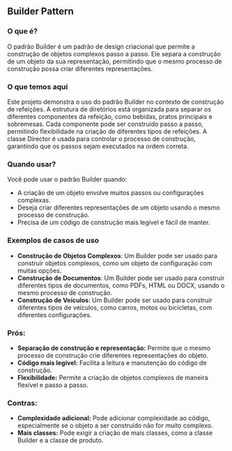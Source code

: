 ## Builder Pattern

### O que é?
O padrão Builder é um padrão de design criacional que permite a construção de objetos complexos passo a passo. Ele separa a construção de um objeto da sua representação, permitindo que o mesmo processo de construção possa criar diferentes representações.

### O que temos aqui
Este projeto demonstra o uso do padrão Builder no contexto de construção de refeições. A estrutura de diretórios está organizada para separar os diferentes componentes da refeição, como bebidas, pratos principais e sobremesas. Cada componente pode ser construído passo a passo, permitindo flexibilidade na criação de diferentes tipos de refeições. A classe Director é usada para controlar o processo de construção, garantindo que os passos sejam executados na ordem correta.

### Quando usar?
Você pode usar o padrão Builder quando:
- A criação de um objeto envolve muitos passos ou configurações complexas.
- Deseja criar diferentes representações de um objeto usando o mesmo processo de construção.
- Precisa de um código de construção mais legível e fácil de manter.

### Exemplos de casos de uso
- **Construção de Objetos Complexos**: Um Builder pode ser usado para construir objetos complexos, como um objeto de configuração com muitas opções.
- **Construção de Documentos**: Um Builder pode ser usado para construir diferentes tipos de documentos, como PDFs, HTML ou DOCX, usando o mesmo processo de construção.
- **Construção de Veículos**: Um Builder pode ser usado para construir diferentes tipos de veículos, como carros, motos ou bicicletas, com diferentes configurações.

### Prós:
- **Separação de construção e representação:** Permite que o mesmo processo de construção crie diferentes representações do objeto.
- **Código mais legível:** Facilita a leitura e manutenção do código de construção.
- **Flexibilidade:** Permite a criação de objetos complexos de maneira flexível e passo a passo.

### Contras:
- **Complexidade adicional:** Pode adicionar complexidade ao código, especialmente se o objeto a ser construído não for muito complexo.
- **Mais classes:** Pode exigir a criação de mais classes, como a classe Builder e a classe de produto.
